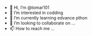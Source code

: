 - 👋 Hi, I’m @tomar101
- 👀 I’m interested in codding
- 🌱 I’m currently learning edvance pthon 
- 💞️ I’m looking to collaborate on ...
- 📫 How to reach me ...

<!---
tomar101/tomar101 is a ✨ special ✨ repository because its `README.md` (this file) appears on your GitHub profile.
You can click the Preview link to take a look at your changes.
--->
